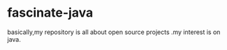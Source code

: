 # fascinate-java
basically,my repository is all about open source projects .my interest is on java.
